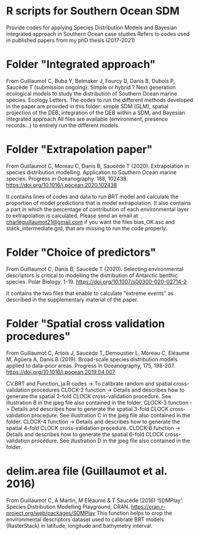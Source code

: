 # R scripts for Southern Ocean SDM
Provide codes for applying Species Distribution Models and Bayesian integrated approach in Southern Ocean case studies 
Refers to codes used in published papers from my phD thesis (2017-2021)

# Folder "Integrated approach" 
From Guillaumot C, Buba Y, Belmaker J, Fourcy D, Danis B, Dubois P, Saucède T (submission ongoing). Simple or hybrid ? Next generation ecological models to study the distribution of Southern Ocean marine species. Ecology Letters.
The codes to run the different methods developed in the paper are provided in this folder: simple SDM (GLM), spatial projection of the DEB, integration of the DEB within a SDM, and Bayesian integrated approach
All files are available (environment, presence records...) to entirely run the different models.


# Folder "Extrapolation paper" 
From Guillaumot C, Moreau C, Danis B, Saucède T (2020). Extrapolation in species distribution modelling. Application to Southern Ocean marine species. Progress in Oceanography. 188, 102438. https://doi.org/10.1016/j.pocean.2020.102438

It contains lines of codes and data to run BRT model and calculate the proportion of model predictions that is model extrapolation. It also contains a part in which the percentage of contribution of each environmental layer to extrapolation is calculated. Please send an email at charleguillaumot21@gmail.com if you want the files bias_OK.asc and stack_intermediate.grd, that are missing to run the code properly.


# Folder "Choice of predictors" 
From Guillaumot C, Danis B, Saucède T (2020). Selecting environmental descriptors is critical to modelling the distribution of Antarctic benthic species. Polar Biology. 1-19.
https://doi.org/10.1007/s00300-020-02714-2

It contains the two files that enable to calculate "extreme events" as described in the supplementary material of the paper.


# Folder "Spatial cross validation procedures"
From Guillaumot C, Artois J, Saucède T, Demoustier L, Moreau C, Eléaume M, Agüera A, Danis B (2019). Broad-scale species distribution models applied to data-poor areas. Progress in Oceanography, 175, 198-207. https://doi.org/10.1016/j.pocean.2019.04.007

CV.BRT and Function_ja.R codes
-> To calibrate random and spatial cross-validation procedures
CLOCK-2 function 
-> Details and describes how to generate the spatial 2-fold CLOCK cross-validation procedure. See illustration B in the jpeg file also contained in the folder. 
CLOCK-3 function 
-> Details and describes how to generate the spatial 3-fold CLOCK cross-validation procedure. See illustration C in the jpeg file also contained in the folder. 
CLOCK-4 function
-> Details and describes how to generate the spatial 4-fold CLOCK cross-validation procedure. 
CLOCK-6 function
-> Details and describes how to generate the spatial 6-fold CLOCK cross-validation procedure. See illustration D in the jpeg file also contained in the folder. 

# delim.area file (Guillaumot et al. 2016)
From Guillaumot C, A Martin, M Eléaume & T Saucède (2016) ‘SDMPlay’: Species Distribution Modelling Playground, CRAN. https://cran.r-project.org/web/packages/SDMPlay 
This function helps to crop the environmental descriptors dataset used to calibrate BRT models (RasterStack) in latitude, longitude and bathymetry interval.


